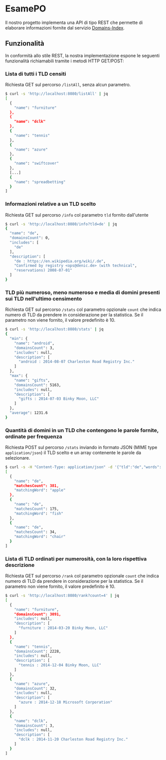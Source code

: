 # EsamePO

Il nostro progetto implementa una API di tipo REST che permette di elaborare informazioni fornite dal servizio [Domains-Index](https://api.domainsdb.info/v1).

## Funzionalità

In conformità allo stile REST, la nostra implementazione espone le seguenti funzionalità richiamabili tramite i metodi HTTP GET/POST:

### Lista di tutti i TLD censiti

Richiesta GET sul percorso `/listAll`, senza alcun parametro.

```bash
$ curl -s 'http://localhost:8080/listAll' | jq
[
  {
    "name": "furniture"
  },
  {
    "name": "dclk"
  },
  {
    "name": "tennis"
  },
  {
    "name": "azure"
  },
  {
    "name": "swiftcover"
  },
  [...]
  {
    "name": "spreadbetting"
  }
]
```

### Informazioni relative a un TLD scelto

Richiesta GET sul percorso `/info` col parametro `tld` fornito dall'utente

```bash
$ curl -s 'http://localhost:8080/info?tld=de' | jq
{
  "name": "de",
  "domainsCount": 0,
  "includes": [
    "de"
  ],
  "description": [
    "de : https://en.wikipedia.org/wiki/.de",
    "Confirmed by registry <ops@denic.de> (with technical",
    "reservations) 2008-07-01"
  ]
}
```

### TLD più numeroso, meno numeroso e media di domini presenti sui TLD nell'ultimo censimento

Richiesta GET sul percorso `/stats` col parametro opzionale `count` che indica numero di TLD da prendere in considerazione per la statistica.
Se il parametro non viene fornito, il valore predefinito è 10.

```bash
$ curl -s 'http://localhost:8080/stats' | jq
{
  "min": {
    "name": "android",
    "domainsCount": 3,
    "includes": null,
    "description": [
      "android : 2014-08-07 Charleston Road Registry Inc."
    ]
  },
  "max": {
    "name": "gifts",
    "domainsCount": 5163,
    "includes": null,
    "description": [
      "gifts : 2014-07-03 Binky Moon, LLC"
    ]
  },
  "average": 1231.6
}
```

### Quantità di domini in un TLD che contengono le parole fornite, ordinate per frequenza

Richiesta POST sul percorso `/stats` inviando in formato JSON (MIME type `application/json`) il TLD scelto e un array contenente le parole da selezionare.

```bash
$ curl -s -H "Content-Type: application/json" -d '{"tld":"de","words": ["apple", "chair", "fish"]}' 'http://localhost:8080/stats' | jq
[
  {
    "name": "de",
    "matchesCount": 381,
    "matchingWord": "apple"
  },
  {
    "name": "de",
    "matchesCount": 175,
    "matchingWord": "fish"
  },
  {
    "name": "de",
    "matchesCount": 34,
    "matchingWord": "chair"
  }
]
```

### Lista di TLD ordinati per numerosità, con la loro rispettiva descrizione

Richiesta GET sul percorso `/rank` col parametro opzionale `count` che indica numero di TLD da prendere in considerazione per la statistica.
Se il parametro non viene fornito, il valore predefinito è 10.

```bash
$ curl -s 'http://localhost:8080/rank?count=4' | jq
[
  {
    "name": "furniture",
    "domainsCount": 3091,
    "includes": null,
    "description": [
      "furniture : 2014-03-20 Binky Moon, LLC"
    ]
  },
  {
    "name": "tennis",
    "domainsCount": 2228,
    "includes": null,
    "description": [
      "tennis : 2014-12-04 Binky Moon, LLC"
    ]
  },
  {
    "name": "azure",
    "domainsCount": 32,
    "includes": null,
    "description": [
      "azure : 2014-12-18 Microsoft Corporation"
    ]
  },
  {
    "name": "dclk",
    "domainsCount": 3,
    "includes": null,
    "description": [
      "dclk : 2014-11-20 Charleston Road Registry Inc."
    ]
  }
]
```
